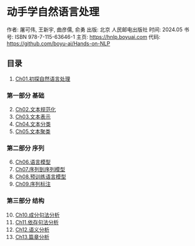 # 动手学自然语言处理

作者: 屠可伟, 王新宇, 曲彦儒, 俞勇
出版: 北京 人民邮电出版社
时间: 2024.05
书号: ISBN 978-7-115-63646-1
主页: https://hnlp.boyuai.com
代码: https://github.com/boyu-ai/Hands-on-NLP

## 目录

1. [Ch01.初探自然语言处理](Ch01.初探自然语言处理.md)

### 第一部分 基础

2. [Ch02.文本规范化](Ch02.文本规范化.md)
3. [Ch03.文本表示](Ch03.文本表示.md)
4. [Ch04.文本分类](Ch04.文本分类.md)
5. [Ch05.文本聚类](Ch05.文本聚类.md)

### 第二部分 序列

6. [Ch06.语言模型](Ch06.语言模型.md)
7. [Ch07.序列到序列模型](Ch07.序列到序列模型.md)
8. [Ch08.预训练语言模型](Ch08.预训练语言模型.md)
9. [Ch09.序列标注](Ch09.序列标注.md)

### 第三部分 结构

10. [Ch10.成分句法分析](Ch10.成分句法分析.md)
11. [Ch11.依存句法分析](Ch11.依存句法分析.md)
12. [Ch12.语义分析](Ch12.语义分析.md)
13. [Ch13.篇章分析](Ch13.篇章分析.md)
